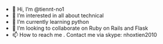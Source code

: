 - 👋 Hi, I’m @tiennt-no1
- 👀 I’m interested in all about technical
- 🌱 I’m currently learning python
- 💞️ I’m looking to collaborate on Ruby on Rails and Flask
- 📫 How to reach me . Contact me via skype: nhoxtien2010 

<!---
tiennt-no1/tiennt-no1 is a ✨ special ✨ repository because its `README.md` (this file) appears on your GitHub profile.
You can click the Preview link to take a look at your changes.
--->
